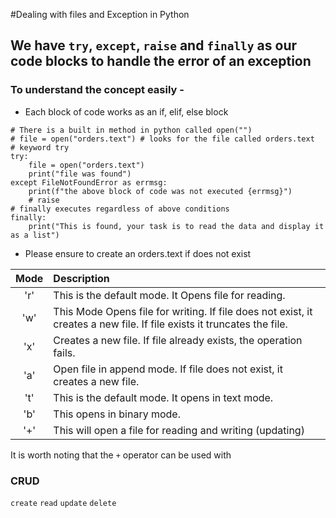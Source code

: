#Dealing with files and Exception in Python
## We have `try`, `except`, `raise` and `finally` as our code blocks to handle the error of an exception

### To understand the concept easily - 
- Each block of code works as an if, elif, else block

```
# There is a built in method in python called open("")
# file = open("orders.text") # looks for the file called orders.text
# keyword try
try:
    file = open("orders.text")
    print("file was found")
except FileNotFoundError as errmsg:
    print(f"the above block of code was not executed {errmsg}")
    # raise
# finally executes regardless of above conditions
finally:
    print("This is found, your task is to read the data and display it as a list")

```

- Please ensure to create an orders.text if does not exist

| Mode |Description|
| :----: |:---- |
|'r' |This is the default mode. It Opens file for reading. |
|'w' |This Mode Opens file for writing. If file does not exist, it creates a new file. If file exists it truncates the file.|
|'x' |Creates a new file. If file already exists, the operation fails.|
|'a' |Open file in append mode. If file does not exist, it creates a new file.|
|'t' |This is the default mode. It opens in text mode.|
|'b' |This opens in binary mode.
|'+' |This will open a file for reading and writing (updating)|




It is worth noting that the `+` operator can be used with


### CRUD
`create` `read` `update` `delete`